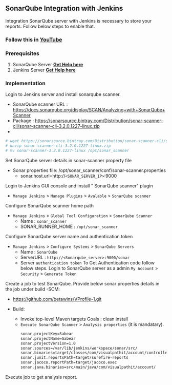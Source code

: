 
## SonarQube Integration with Jenkins

Integration SonarQube server with Jenkins is necessary to store your reports. Follow below steps to enable that.
### Follow this in **[YouTube](https://www.youtube.com/watch?v=k-3krTRuAFA)**

### Prerequisites
1. SonarQube Server **[Get Help here](https://www.youtube.com/watch?v=zRQrcAi9UdU)**
1. Jenkins Server  **[Get Help here](https://www.youtube.com/watch?v=M32O4Yv0ANc)**

### Implementation

Login to Jenkins server and install sonarqube scanner. 

- SonarQube scanner URL : https://docs.sonarqube.org/display/SCAN/Analyzing+with+SonarQube+Scanner
- Package : https://sonarsource.bintray.com/Distribution/sonar-scanner-cli/sonar-scanner-cli-3.2.0.1227-linux.zip
- 
```sh 
# wget https://sonarsource.bintray.com/Distribution/sonar-scanner-cli/sonar-scanner-cli-3.2.0.1227-linux.zip
# unzip sonar-scanner-cli-3.2.0.1227-linux.zip
# mv sonar-scanner-3.2.0.1227-linux /opt/sonar_scanner 
```

Set SonarQube server details in sonar-scanner property file 

 - Sonar properties file: /opt/sonar_scanner/conf/sonar-scanner.properties
   - sonar.host.url=http://`<SONAR_SERVER_IP>`:9000

Login to Jenkins GUI console and install " SonarQube scanner" plugin

 - `Manage Jenkins` > `Manage Plugins` > `Avalable` > `SonarQube scanner` 

Configure SonarQube scanner home path

- `Manage Jenkins` > `Global Tool Configuration` > `SonarQube Scanner` 
   - Name  : `sonar_scanner`
   - SONAR_RUNNER_HOME : `/opt/sonar_scanner`

Configure SonarQube server name and authentication token 
- `Manage Jenkins` > `Configure Systems` > `SonarQube Servers`
    - Name : `SonarQube`
	- ServerURL : `http://<Sonarqube_server>:9000/sonar`
	- Server `authentication token`
To Get Authentication code follow below steps.
	Login to SonarQube server as a admin  `My Account` > `Security` > `Generate Token`

Create a job to test SonarQube. Provide below sonar properties details in the job under build 
-SCM:
  - https://github.com/betawins/VProfile-1.git
  
- Build:
  - Invoke top-level Maven targets
        Goals : clean install
  - `Execute SonarQube Scanner` > `Analysis properties`  (it is mandatary). 
     ```sh 
    sonar.projectKey=Sabear
	sonar.projectName=Sabear
	sonar.projectVersion=1.0
	sonar.sources=/var/lib/jenkins/workspace/sonar/src/
	sonar.binaries=target/classes/com/visualpathit/account/controller/
	sonar.junit.reportsPath=target/surefire-reports
	sonar.jacoco.reportPath=target/jacoco.exec
	sonar.java.binaries=src/main/java/com/visualpathit/account/
     ```
Execute job to get analysis report. 


